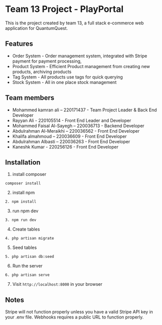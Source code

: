 # Team 13 Project - PlayPortal
This is the project created by team 13, a full stack e-commerce web application
for QuantumQuest. 

## Features
- Order System - Order management system, integrated with Stripe payment for payment processing,
- Product System - Efficient Product management from creating new products, archiving products
- Tag System - All products use tags for quick querying
- Stock System - All in one place stock management

## Team members
- Mohammed kamran ali – 220171437 - Team Project Leader & Back End Developer 
- Rayyan Ali - 220105514 - Front End Leader and Developer
- Mohammed Faisal Al-Sayegh – 220036713 - Backend Developer
- Abdulrahman Al-Meraikhi – 220036562 - Front End Developer
- Khalifa almahmoud – 220036609 - Front End Developer
- Abdulrahman Albasti – 220036263 - Front End Developer
- Kaneshk Kumar - 220256126 - Front End Developer


## Installation
1. install composer 
```
composer install
```
2. install npm
```
2. npm install
```
3. run npm dev
```
3. npm run dev
```
4. Create tables
```
4. php artisan migrate
```
5. Seed tables
```
5. php artisan db:seed
```
6. Run the server
```
6. php artisan serve
```
7. Visit `http://localhost:8000` in your browser

## Notes
Stripe will not function properly unless you have a valid Stripe API key in your .env file. Webhooks requires a public URL to function properly.

